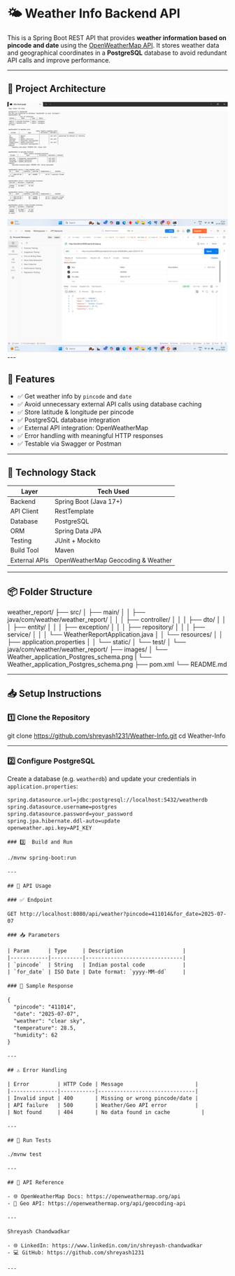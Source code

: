 
# 🌤️ Weather Info Backend API

This is a Spring Boot REST API that provides **weather information based on pincode and date** using the [OpenWeatherMap API](https://openweathermap.org/current). It stores weather data and geographical coordinates in a **PostgreSQL** database to avoid redundant API calls and improve performance.

---

## 📸 Project Architecture

<img src="images/Weather_application_Postgres_schema.png" alt="Architecture Diagram" width="600"/>
<img src="images/weather_application_test_postman.png" alt="Architecture Diagram" width="600"/>
---

## 🚀 Features

- ✅ Get weather info by `pincode` and `date`
- ✅ Avoid unnecessary external API calls using database caching
- ✅ Store latitude & longitude per pincode
- ✅ PostgreSQL database integration
- ✅ External API integration: OpenWeatherMap
- ✅ Error handling with meaningful HTTP responses
- ✅ Testable via Swagger or Postman

---

## 🧱 Technology Stack

| Layer           | Tech Used                         |
|-----------------|-----------------------------------|
| Backend         | Spring Boot (Java 17+)            |
| API Client      | RestTemplate                      |
| Database        | PostgreSQL                        |
| ORM             | Spring Data JPA                   |
| Testing         | JUnit + Mockito                   |
| Build Tool      | Maven                             |
| External APIs   | OpenWeatherMap Geocoding & Weather|

---

## 📦 Folder Structure

weather_report/
├── src/
│   ├── main/
│   │   ├── java/com/weather/weather_report/
│   │   │   ├── controller/
│   │   │   ├── dto/
│   │   │   ├── entity/
│   │   │   ├── exception/
│   │   │   ├── repository/
│   │   │   ├── service/
│   │   │   └── WeatherReportApplication.java
│   │   └── resources/
│   │       ├── application.properties
│   │       └── static/
│   └── test/
│       └── java/com/weather/weather_report/
├── images/
│   └── Weather_application_Postgres_schema.png
|   └── Weather_application_Postgres_schema.png
├── pom.xml
└── README.md

---

## 📥 Setup Instructions

### 1️⃣ Clone the Repository

git clone https://github.com/shreyash1231/Weather-Info.git
cd Weather-Info

---

### 2️⃣ Configure PostgreSQL

Create a database (e.g. `weatherdb`) and update your credentials in `application.properties`:

```properties
spring.datasource.url=jdbc:postgresql://localhost:5432/weatherdb
spring.datasource.username=postgres
spring.datasource.password=your_password
spring.jpa.hibernate.ddl-auto=update
openweather.api.key=API_KEY

### 3️⃣  Build and Run

./mvnw spring-boot:run

---

## 🧪 API Usage

### ✅ Endpoint

GET http://localhost:8080/api/weather?pincode=411014&for_date=2025-07-07

### 📥 Parameters

| Param      | Type     | Description                   |
|------------|----------|-------------------------------|
| `pincode`  | String   | Indian postal code            |
| `for_date` | ISO Date | Date format: `yyyy-MM-dd`     |

### 🔁 Sample Response

{
  "pincode": "411014",
  "date": "2025-07-07",
  "weather": "clear sky",
  "temperature": 28.5,
  "humidity": 62
}

---

## ⚠️ Error Handling

| Error         | HTTP Code | Message                       |
|---------------|-----------|-------------------------------|
| Invalid input | 400       | Missing or wrong pincode/date |
| API failure   | 500       | Weather/Geo API error         |
| Not found     | 404       | No data found in cache          |

---

## 🔬 Run Tests

./mvnw test

---

## 🔗 API Reference

- 🌐 OpenWeatherMap Docs: https://openweathermap.org/api
- 📍 Geo API: https://openweathermap.org/api/geocoding-api

---

Shreyash Chandwadkar

- 🌐 LinkedIn: https://www.linkedin.com/in/shreyash-chandwadkar
- 💻 GitHub: https://github.com/shreyash1231

---
